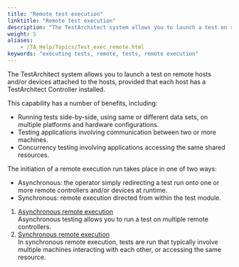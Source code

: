 ```yaml
--- 
title: "Remote test execution"
linktitle: "Remote test execution"
description: "The TestArchitect system allows you to launch a test on remote hosts and/or devices attached to the hosts, provided that each host has a TestArchitect Controller installed."
weight: 5
aliases: 
    - /TA_Help/Topics/Test_exec_remote.html
keywords: "executing tests, remote, tests, remote execution"
---
```


The TestArchitect system allows you to launch a test on remote hosts and/or devices attached to the hosts, provided that each host has a TestArchitect Controller installed.

This capability has a number of benefits, including:

-   Running tests side-by-side, using same or different data sets, on multiple platforms and hardware configurations.
-   Testing applications involving communication between two or more machines.
-   Concurrency testing involving applications accessing the same shared resources.

The initiation of a remote execution run takes place in one of two ways:

-   Asynchronous: the operator simply redirecting a test run onto one or more remote controllers and/or devices at runtime.
-   Synchronous: remote execution directed from within the test module.

1.  [Asynchronous remote execution](/user-guide/test-execution/methods-of-test-execution/remote-test-execution/asynchronous-remote-execution)  
Asynchronous testing allows you to run a test on multiple remote controllers.
2.  [Synchronous remote execution](/user-guide/test-execution/methods-of-test-execution/remote-test-execution/synchronous-remote-execution/)  
In synchronous remote execution, tests are run that typically involve multiple machines interacting with each other, or accessing the same resource.




